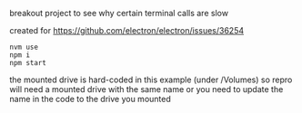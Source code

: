 breakout project to see why certain terminal calls are slow

created for https://github.com/electron/electron/issues/36254

    nvm use
    npm i 
    npm start

the mounted drive is hard-coded in this example (under /Volumes) so repro will need a mounted drive with the same name or you need to update the name in the code to the drive you mounted

